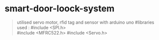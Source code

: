 # smart-door-loock-system
  >utilised servo motor, rfid tag and sensor with arduino uno
#libraries used :
 >#include <SPI.h>  
 >#include <MFRC522.h> 
 >#include <Servo.h>
